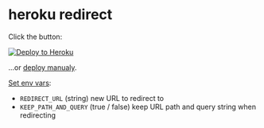 # heroku redirect

Click the button:

[![Deploy to Heroku](https://www.herokucdn.com/deploy/button.svg)](https://heroku.com/deploy)

...or [deploy manualy](https://devcenter.heroku.com/articles/git).

[Set env vars](https://devcenter.heroku.com/articles/config-vars):
- `REDIRECT_URL` (string) new URL to redirect to
- `KEEP_PATH_AND_QUERY` (true / false) keep URL path and query string when redirecting

